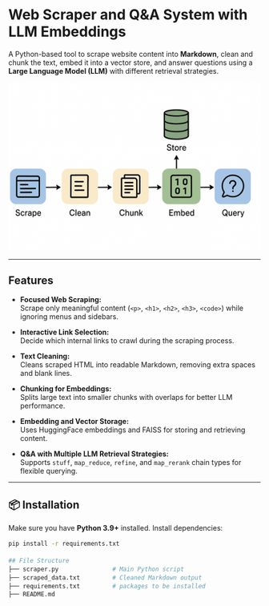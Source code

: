 # Web Scraper and Q&A System with LLM Embeddings

A Python-based tool to scrape website content into **Markdown**, clean and chunk the text, embed it into a vector store, and answer questions using a **Large Language Model (LLM)** with different retrieval strategies.

![Alt text](Web_Crawler_RAG_Flowchart.png)

---

## Features

- **Focused Web Scraping:**  
  Scrape only meaningful content (`<p>`, `<h1>`, `<h2>`, `<h3>`, `<code>`) while ignoring menus and sidebars.  

- **Interactive Link Selection:**  
  Decide which internal links to crawl during the scraping process.

- **Text Cleaning:**  
  Cleans scraped HTML into readable Markdown, removing extra spaces and blank lines.

- **Chunking for Embeddings:**  
  Splits large text into smaller chunks with overlaps for better LLM performance.

- **Embedding and Vector Storage:**  
  Uses HuggingFace embeddings and FAISS for storing and retrieving content.

- **Q&A with Multiple LLM Retrieval Strategies:**  
  Supports `stuff`, `map_reduce`, `refine`, and `map_rerank` chain types for flexible querying.

---

## 📦 Installation
Make sure you have **Python 3.9+** installed. Install dependencies:

```bash
pip install -r requirements.txt

## File Structure
├── scraper.py               # Main Python script
├── scraped_data.txt         # Cleaned Markdown output
├── requirements.txt         # packages to be installed
├── README.md



